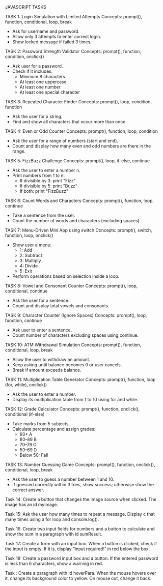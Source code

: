 JAVASCRIPT TASKS


TASK 1:
Login Simulation with Limited Attempts
Concepts: prompt(), function, conditional, loop, break
* Ask for username and password.
* Allow only 3 attempts to enter correct login.
* Show locked message if failed 3 times.


TASK 2:
Password Strength Validator
Concepts: prompt(), function, condition, onclick()
* Ask user for a password.
* Check if it includes:
    * Minimum 8 characters
    * At least one uppercase
    * At least one number
    * At least one special character


TASK 3:
Repeated Character Finder
Concepts: prompt(), loop, condition, function
* Ask the user for a string.
* Find and show all characters that occur more than once.


TASK 4:
Even or Odd Counter
Concepts: prompt(), function, loop, condition
* Ask the user for a range of numbers (start and end).
* Count and display how many even and odd numbers are there in the range.


TASK 5:
FizzBuzz Challenge
Concepts: prompt(), loop, if-else, continue
* Ask the user to enter a number n.
* Print numbers from 1 to n:
    * If divisible by 3: print "Fizz"
    * If divisible by 5: print "Buzz"
    * If both: print "FizzBuzz"


TASK 6:
Count Words and Characters
Concepts: prompt(), function, loop, continue
* Take a sentence from the user.
* Count the number of words and characters (excluding spaces).


TASK 7:
Menu-Driven Mini App using switch
Concepts: prompt(), switch, function, loop, onclick()
* Show user a menu:
    * 1: Add
    * 2: Subtract
    * 3: Multiply
    * 4: Divide
    * 5: Exit
* Perform operations based on selection inside a loop.


TASK 8:
Vowel and Consonant Counter
Concepts: prompt(), loop, conditional, continue
* Ask the user for a sentence.
* Count and display total vowels and consonants.


TASK 9:
Character Counter (Ignore Spaces)
Concepts: prompt(), loop, function, continue
* Ask user to enter a sentence.
* Count number of characters excluding spaces using continue.


TASK 10:
ATM Withdrawal Simulation
Concepts: prompt(), function, conditional, loop, break
* Allow the user to withdraw an amount.
* Keep asking until balance becomes 0 or user cancels.
* Break if amount exceeds balance.


TASK 11:
Multiplication Table Generator
Concepts: prompt(), function, loop (for, while), onclick()
* Ask the user to enter a number.
* Display its multiplication table from 1 to 10 using for and while.


TASK 12:
Grade Calculator
Concepts: prompt(), function, onclick(), conditional (if-else)
* Take marks from 5 subjects.
* Calculate percentage and assign grades:
    * 90+ A
    * 80–89 B
    * 70–79 C
    * 50–69 D
    * Below 50: Fail


TASK 13:
Number Guessing Game
Concepts: prompt(), function, onclick(), conditional, loop, break
* Ask the user to guess a number between 1 and 10.
* If guessed correctly within 3 tries, show success; otherwise show the correct answer.


Task 14:
Create a button that changes the image source when clicked. The image has an id myImage.


Task 15:
Ask the user how many times to repeat a message. Display c that many times using a for loop and console.log().


Task 16:
Create two input fields for numbers and a button to calculate and show the sum in a paragraph with id sumResult.


Task 17:
Create a form with an input box. When a button is clicked, check if the input is empty. If it is, display “Input required!” in red below the box.


Task 18:
Create a password input box and a button. If the entered password is less than 6 characters, show a warning in red.


Task :
Create a paragraph with id hoverPara. When the mouse hovers over it, change its background color to yellow. On mouse out, change it back.